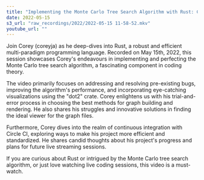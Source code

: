 ```yaml
---
title: "Implementing the Monte Carlo Tree Search Algorithm with Rust: Cracking Code and Creating Visualizations"
date: 2022-05-15
s3_url: "raw_recordings/2022/2022-05-15 11-58-52.mkv"
youtube_url: ""
---
```


Join Corey (coreyja) as he deep-dives into Rust, a robust and efficient multi-paradigm programming language. Recorded on May 15th, 2022, this session showcases Corey's endeavours in implementing and perfecting the Monte Carlo tree search algorithm, a fascinating component in coding theory.

The video primarily focuses on addressing and resolving pre-existing bugs, improving the algorithm's performance, and incorporating eye-catching visualizations using the "dot2" crate. Corey enlightens us with his trial-and-error process in choosing the best methods for graph building and rendering. He also shares his struggles and innovative solutions in finding the ideal viewer for the graph files.

Furthermore, Corey dives into the realm of continuous integration with Circle CI, exploring ways to make his project more efficient and standardized. He shares candid thoughts about his project's progress and plans for future live streaming sessions.

If you are curious about Rust or intrigued by the Monte Carlo tree search algorithm, or just love watching live coding sessions, this video is a must-watch.
